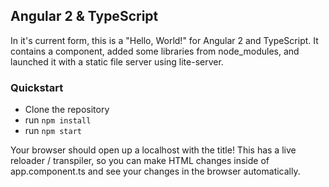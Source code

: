 ## Angular 2 & TypeScript

In it's current form, this is a "Hello, World!" for Angular 2 and TypeScript. It contains a component, added some libraries from node_modules, and launched it with a static file server using lite-server.

### Quickstart

* Clone the repository
* run `npm install`
* run `npm start`

Your browser should open up a localhost with the title! This has a live reloader / transpiler, so you can make HTML changes inside of app.component.ts and see your changes in the browser automatically.